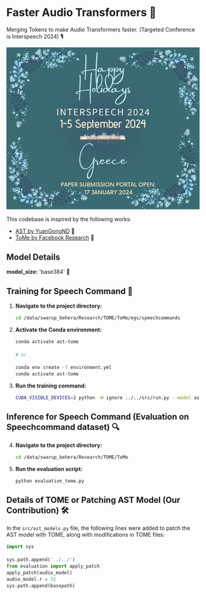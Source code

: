 # Faster Audio Transformers 🚀

Merging Tokens to make Audio Transformers faster. (Targeted Conference is Interspeech 2024) 🎙️

![Interspeech Image](./interspeech.jpeg)

This codebase is inspired by the following works:

- [AST by YuanGongND](https://github.com/YuanGongND/ast) 🌌
- [ToMe by Facebook Research](https://github.com/facebookresearch/ToMe) 🤖

## Model Details
**model_size:** 'base384' 📏

## Training for Speech Command 🎤

1. **Navigate to the project directory:**
    ```bash
    cd /data/swarup_behera/Research/TOME/ToMe/egs/speechcommands
    ```

2. **Activate the Conda environment:**
    ```bash
    conda activate ast-tome
    
    # or 
    
    conda env create -f environment.yml
    conda activate ast-tome
    ```

3. **Run the training command:**
    ```bash
    CUDA_VISIBLE_DEVICES=2 python -W ignore ../../src/run.py --model ast --dataset speechcommands --data-train ./data/datafiles/speechcommand_train_data.json --data-val ./data/datafiles/speechcommand_valid_data.json --data-eval ./data/datafiles/speechcommand_eval_data.json --exp-dir ./exp/test-speechcommands-f10-t10-pTrue-b32-lr2.5e-4-decoupe --label-csv ./data/speechcommands_class_labels_indices.csv --n_class 35 --lr 2.5e-4 --n-epochs 2 --batch-size 16 --save_model True --freqm 48 --timem 48 --mixup 0.6 --bal none --dataset_mean -6.845978 --dataset_std 5.5654526 --audio_length 128 --noise True --metrics acc --loss BCE --warmup False --lrscheduler_start 5 --lrscheduler_step 1 --lrscheduler_decay 0.85 --tstride 10 --fstride 10 --imagenet_pretrain True --audioset_pretrain False
    ```

## Inference for Speech Command (Evaluation on Speechcommand dataset) 🔍

4. **Navigate to the project directory:**
    ```bash
    cd /data/swarup_behera/Research/TOME/ToMe
    ```

5. **Run the evaluation script:**
    ```bash
    python evaluation_tome.py
    ```

## Details of TOME or Patching AST Model (Our Contribution) 🛠️

In the `src/ast_models.py` file, the following lines were added to patch the AST model with TOME, along with modifications in TOME files:

```python
import sys

sys.path.append('../../')
from evaluation import apply_patch
apply_patch(audio_model)
audio_model.r = 32
sys.path.append(basepath)
